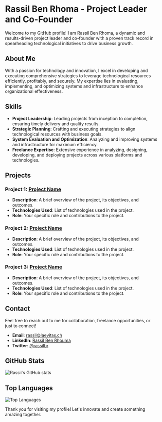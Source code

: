 # Rassil Ben Rhoma - Project Leader and Co-Founder

Welcome to my GitHub profile! I am Rassil Ben Rhoma, a dynamic and results-driven project leader and co-founder with a proven track record in spearheading technological initiatives to drive business growth. 

## About Me

With a passion for technology and innovation, I excel in developing and executing comprehensive strategies to leverage technological resources efficiently, profitably, and securely. My expertise lies in evaluating, implementing, and optimizing systems and infrastructure to enhance organizational effectiveness. 

## Skills

- **Project Leadership**: Leading projects from inception to completion, ensuring timely delivery and quality results.
- **Strategic Planning**: Crafting and executing strategies to align technological resources with business goals.
- **System Evaluation and Optimization**: Analyzing and improving systems and infrastructure for maximum efficiency.
- **Freelance Expertise**: Extensive experience in analyzing, designing, developing, and deploying projects across various platforms and technologies.

## Projects

### Project 1: [Project Name](link)
- **Description**: A brief overview of the project, its objectives, and outcomes.
- **Technologies Used**: List of technologies used in the project.
- **Role**: Your specific role and contributions to the project.

### Project 2: [Project Name](link)
- **Description**: A brief overview of the project, its objectives, and outcomes.
- **Technologies Used**: List of technologies used in the project.
- **Role**: Your specific role and contributions to the project.

### Project 3: [Project Name](link)
- **Description**: A brief overview of the project, its objectives, and outcomes.
- **Technologies Used**: List of technologies used in the project.
- **Role**: Your specific role and contributions to the project.

## Contact

Feel free to reach out to me for collaboration, freelance opportunities, or just to connect!

- **Email**: [rassil@laevitas.ch](mailto:rassil@laevitas.ch)
- **LinkedIn**: [Rassil Ben Rhouma](https://www.linkedin.com/in/rassilbr)
- **Twitter**: [@rassilbr](https://twitter.com/rassilbr)

## GitHub Stats

![Rassil's GitHub stats](https://github-readme-stats.vercel.app/api?username=rassilo&show_icons=true&theme=radical)

## Top Languages

![Top Languages](https://github-readme-stats.vercel.app/api/top-langs/?username=rassilo&layout=compact&theme=radical)

Thank you for visiting my profile! Let's innovate and create something amazing together.
